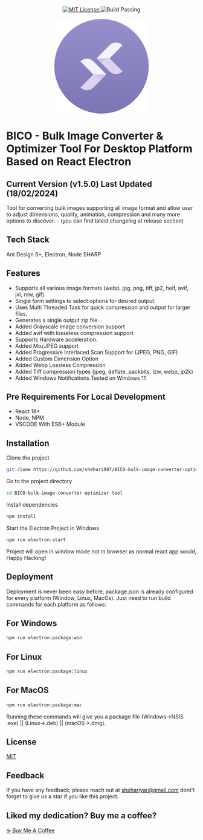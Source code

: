 

<div align="center">
  <a href="https://choosealicense.com/licenses/mit/">
    <img src="https://img.shields.io/badge/LICENSE-MIT-blue?style=flat-square" alt="MIT License">
  </a>
  
  <img src="https://img.shields.io/badge/BUILD-PASSING-green?style=flat-square" alt="Build Passing">
</div>

<br/>
<div align="center">
    <img src="https://github.com/shehari007/BICO-bulk-image-converter-optimizer-tool/blob/main/public/logo.png?raw=true" height="250px" width="250px">
</div>


# BICO - Bulk Image Converter & Optimizer Tool For Desktop Platform Based on React Electron

## Current Version (v1.5.0) Last Updated (18/02/2024)

Tool for converting bulk images supporting all image format and allow user to adjust dimensions, quality, animation, compression and many more options to discover. - (you can find latest changelog at release section)

## Tech Stack

Ant Design 5+, Electron, Node SHARP


## Features

- Supports all various image formats (webp, jpg, png, tiff, jp2, heif, avif, jxl, raw, gif).
- Single form settings to select options for desired output.
- Uses Multi Threaded Task for quick compression and output for larger files.
- Generates a single output zip file. 
- Added Grayscale image conversion support
- Added avif with losseless compression support
- Supports Hardware acceleration.
- Added MozJPEG support
- Added Progressive Interlaced Scan Support for (JPEG, PNG, GIF)
- Added Custom Dimension Option
- Added Webp Lossless Compression
- Added Tiff compression types (jpeg, deflate, packbits, lzw, webp, jp2k)
- Added Windows Notifications Tested on Windows 11


## Pre Requirements For Local Development

- React 18+
- Node, NPM
- VSCODE With ES6+ Module

## Installation

Clone the project

```bash
git clone https://github.com/shehari007/BICO-bulk-image-converter-optimizer-tool.git
```

Go to the project directory

```bash
cd BICO-bulk-image-converter-optimizer-tool
```

Install dependencies

```bash
npm install
```

Start the Electron Project in Windows

```bash
npm run electron:start
```
Project will open in window mode not in browser as normal react app would, Happy Hacking!
## Deployment

Deployment is never been easy before, package.json is already configured for every platform (Window, Linux, MacOs). Just need to run build commands for each platform as follows:
## For Windows
```bash
npm run electron:package:win
```
## For Linux
```bash
npm run electron:package:linux
```
## For MacOS
```bash
npm run electron:package:mac
```
Running these commands will give you a package file (Windows->NSIS .exe) || (Linux->.deb) || (macOS->.dmg).
## License

[MIT](https://choosealicense.com/licenses/mit/)


## Feedback

If you have any feedback, please reach out at shehariyar@gmail.com
dont't forget to give us a star if you like this project.

## Liked my dedication? Buy me a coffee?
<a href="https://www.buymeacoffee.com/shehari007">☕ Buy Me A Coffee</a>
